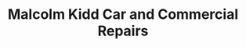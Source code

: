 ---
title: "Malcolm Kidd Car and Commercial Repairs"
url: /diss/malcolm-kidd-car-and-commercial-repairs/
shop: car repair
---